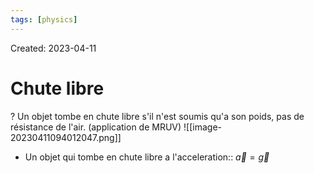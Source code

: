 ```yaml
---
tags: [physics] 
---
```

Created: 2023-04-11

# Chute libre
?
Un objet tombe en chute libre s'il n'est soumis qu'a son poids, pas de résistance de l'air. (application de MRUV)
![[image-20230411094012047.png]]
<!--SR:!2024-03-25,66,170-->

- Un objet qui tombe en chute libre a l'acceleration:: $\vec{a}=\vec{g}$
<!--SR:!2024-02-19,179,230-->
